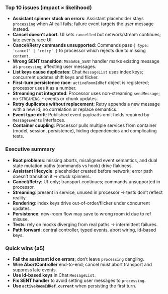 ### Top 10 issues (impact × likelihood)

- **Assistant spinner stuck on errors**: Assistant placeholder stays `processing` when AI call fails; failure event targets the user message instead.
- **Cancel doesn’t abort**: UI sets `cancelled` but network/stream continues; late events race UI.
- **Cancel/Retry commands unsupported**: Commands pass `{ type: 'cancel' | 'retry' }` to processor which rejects due to missing `content`.
- **Wrong SENT transition**: `MESSAGE_SENT` handler marks existing message as `processing`, affecting user messages.
- **List keys cause duplicates**: Chat `MessageList` uses index keys; concurrent updates shift keys and flicker.
- **First-turn persistence race**: `activeRoomIdRef` object is registered; processor uses it as a number.
- **Streaming not integrated**: Processor uses non-streaming `sendMessage`; no `STREAMING_*` events or chunk updates.
- **Retry duplicates without replacement**: Retry appends a new message with a new id; no correlation or replace semantics.
- **Event type drift**: Published event payloads omit fields required by `MessageEvents` interfaces.
- **Container coupling**: Processor pulls multiple services from container (model, session, persistence), hiding dependencies and complicating tests.

### Executive summary

- **Root problems**: missing aborts, misaligned event semantics, and dual state mutation paths (commands vs hook) drive flakiness.
- **Assistant lifecycle**: placeholder created before network; error path doesn’t transition it → stuck spinners.
- **Cancel/Retry**: UI-only; transport continues; commands unsupported in processor.
- **Streaming**: present in service, unused in processor → tests don’t reflect reality.
- **Rendering**: index keys drive out-of-order/flicker under concurrent updates.
- **Persistence**: new-room flow may save to wrong room id due to ref misuse.
- **Tests**: rely on mocks diverging from real paths → intermittent failures.
- **Path forward**: central controller, typed events, abort wiring, id-based keys.

### Quick wins (≤5)

- **Fail the assistant id on errors**; don’t leave `processing` dangling.
- **Wire AbortController** end-to-end; cancel must abort transport and suppress late events.
- **Use id-based keys** in Chat `MessageList`.
- **Fix SENT handler** to avoid setting user messages to `processing`.
- **Use `activeRoomIdRef.current`** when persisting the first turn.


